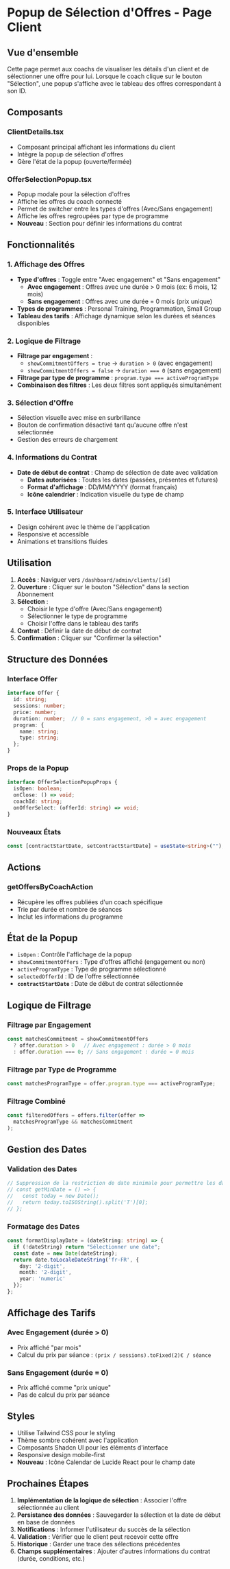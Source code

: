 # Popup de Sélection d'Offres - Page Client

## Vue d'ensemble

Cette page permet aux coachs de visualiser les détails d'un client et de sélectionner une offre pour lui. Lorsque le coach clique sur le bouton "Sélection", une popup s'affiche avec le tableau des offres correspondant à son ID.

## Composants

### ClientDetails.tsx
- Composant principal affichant les informations du client
- Intègre la popup de sélection d'offres
- Gère l'état de la popup (ouverte/fermée)

### OfferSelectionPopup.tsx
- Popup modale pour la sélection d'offres
- Affiche les offres du coach connecté
- Permet de switcher entre les types d'offres (Avec/Sans engagement)
- Affiche les offres regroupées par type de programme
- **Nouveau** : Section pour définir les informations du contrat

## Fonctionnalités

### 1. Affichage des Offres
- **Type d'offres** : Toggle entre "Avec engagement" et "Sans engagement"
  - **Avec engagement** : Offres avec une durée > 0 mois (ex: 6 mois, 12 mois)
  - **Sans engagement** : Offres avec une durée = 0 mois (prix unique)
- **Types de programmes** : Personal Training, Programmation, Small Group
- **Tableau des tarifs** : Affichage dynamique selon les durées et séances disponibles

### 2. Logique de Filtrage
- **Filtrage par engagement** :
  - `showCommitmentOffers = true` → `duration > 0` (avec engagement)
  - `showCommitmentOffers = false` → `duration === 0` (sans engagement)
- **Filtrage par type de programme** : `program.type === activeProgramType`
- **Combinaison des filtres** : Les deux filtres sont appliqués simultanément

### 3. Sélection d'Offre
- Sélection visuelle avec mise en surbrillance
- Bouton de confirmation désactivé tant qu'aucune offre n'est sélectionnée
- Gestion des erreurs de chargement

### 4. Informations du Contrat
- **Date de début de contrat** : Champ de sélection de date avec validation
  - **Dates autorisées** : Toutes les dates (passées, présentes et futures)
  - **Format d'affichage** : DD/MM/YYYY (format français)
  - **Icône calendrier** : Indication visuelle du type de champ

### 5. Interface Utilisateur
- Design cohérent avec le thème de l'application
- Responsive et accessible
- Animations et transitions fluides

## Utilisation

1. **Accès** : Naviguer vers `/dashboard/admin/clients/[id]`
2. **Ouverture** : Cliquer sur le bouton "Sélection" dans la section Abonnement
3. **Sélection** : 
   - Choisir le type d'offre (Avec/Sans engagement)
   - Sélectionner le type de programme
   - Choisir l'offre dans le tableau des tarifs
4. **Contrat** : Définir la date de début de contrat
5. **Confirmation** : Cliquer sur "Confirmer la sélection"

## Structure des Données

### Interface Offer
```typescript
interface Offer {
  id: string;
  sessions: number;
  price: number;
  duration: number;  // 0 = sans engagement, >0 = avec engagement
  program: {
    name: string;
    type: string;
  };
}
```

### Props de la Popup
```typescript
interface OfferSelectionPopupProps {
  isOpen: boolean;
  onClose: () => void;
  coachId: string;
  onOfferSelect: (offerId: string) => void;
}
```

### Nouveaux États
```typescript
const [contractStartDate, setContractStartDate] = useState<string>("");
```

## Actions

### getOffersByCoachAction
- Récupère les offres publiées d'un coach spécifique
- Trie par durée et nombre de séances
- Inclut les informations du programme

## État de la Popup

- `isOpen` : Contrôle l'affichage de la popup
- `showCommitmentOffers` : Type d'offres affiché (engagement ou non)
- `activeProgramType` : Type de programme sélectionné
- `selectedOfferId` : ID de l'offre sélectionnée
- **`contractStartDate`** : Date de début de contrat sélectionnée

## Logique de Filtrage

### Filtrage par Engagement
```typescript
const matchesCommitment = showCommitmentOffers 
  ? offer.duration > 0   // Avec engagement : durée > 0 mois
  : offer.duration === 0; // Sans engagement : durée = 0 mois
```

### Filtrage par Type de Programme
```typescript
const matchesProgramType = offer.program.type === activeProgramType;
```

### Filtrage Combiné
```typescript
const filteredOffers = offers.filter(offer => 
  matchesProgramType && matchesCommitment
);
```

## Gestion des Dates

### Validation des Dates
```typescript
// Suppression de la restriction de date minimale pour permettre les dates rétroactives
// const getMinDate = () => {
//   const today = new Date();
//   return today.toISOString().split('T')[0];
// };
```

### Formatage des Dates
```typescript
const formatDisplayDate = (dateString: string) => {
  if (!dateString) return "Sélectionner une date";
  const date = new Date(dateString);
  return date.toLocaleDateString('fr-FR', {
    day: '2-digit',
    month: '2-digit',
    year: 'numeric'
  });
};
```

## Affichage des Tarifs

### Avec Engagement (durée > 0)
- Prix affiché "par mois"
- Calcul du prix par séance : `(prix / sessions).toFixed(2)€ / séance`

### Sans Engagement (durée = 0)
- Prix affiché comme "prix unique"
- Pas de calcul du prix par séance

## Styles

- Utilise Tailwind CSS pour le styling
- Thème sombre cohérent avec l'application
- Composants Shadcn UI pour les éléments d'interface
- Responsive design mobile-first
- **Nouveau** : Icône Calendar de Lucide React pour le champ date

## Prochaines Étapes

1. **Implémentation de la logique de sélection** : Associer l'offre sélectionnée au client
2. **Persistance des données** : Sauvegarder la sélection et la date de début en base de données
3. **Notifications** : Informer l'utilisateur du succès de la sélection
4. **Validation** : Vérifier que le client peut recevoir cette offre
5. **Historique** : Garder une trace des sélections précédentes
6. **Champs supplémentaires** : Ajouter d'autres informations du contrat (durée, conditions, etc.)
